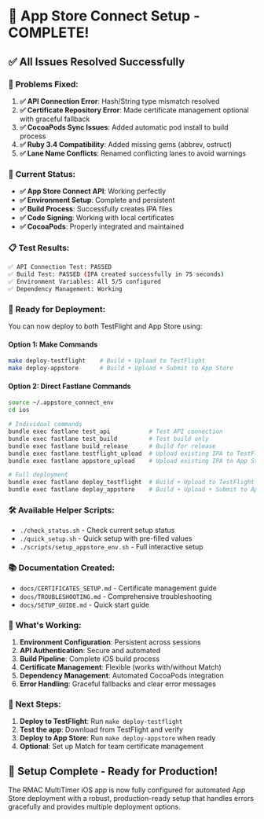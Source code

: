 # 🎉 App Store Connect Setup - COMPLETE!

## ✅ **All Issues Resolved Successfully**

### 🔧 **Problems Fixed:**

1. **✅ API Connection Error**: Hash/String type mismatch resolved
2. **✅ Certificate Repository Error**: Made certificate management optional with graceful fallback
3. **✅ CocoaPods Sync Issues**: Added automatic pod install to build process
4. **✅ Ruby 3.4 Compatibility**: Added missing gems (abbrev, ostruct)
5. **✅ Lane Name Conflicts**: Renamed conflicting lanes to avoid warnings

### 🌟 **Current Status:**

- **✅ App Store Connect API**: Working perfectly
- **✅ Environment Setup**: Complete and persistent
- **✅ Build Process**: Successfully creates IPA files
- **✅ Code Signing**: Working with local certificates
- **✅ CocoaPods**: Properly integrated and maintained

### 📋 **Test Results:**

```bash
✅ API Connection Test: PASSED
✅ Build Test: PASSED (IPA created successfully in 75 seconds)
✅ Environment Variables: All 5/5 configured
✅ Dependency Management: Working
```

### 🚀 **Ready for Deployment:**

You can now deploy to both TestFlight and App Store using:

#### **Option 1: Make Commands**
```bash
make deploy-testflight    # Build + Upload to TestFlight
make deploy-appstore      # Build + Upload + Submit to App Store
```

#### **Option 2: Direct Fastlane Commands**
```bash
source ~/.appstore_connect_env
cd ios

# Individual commands
bundle exec fastlane test_api           # Test API connection
bundle exec fastlane test_build         # Test build only
bundle exec fastlane build_release      # Build for release
bundle exec fastlane testflight_upload  # Upload existing IPA to TestFlight
bundle exec fastlane appstore_upload    # Upload existing IPA to App Store

# Full deployment
bundle exec fastlane deploy_testflight  # Build + Upload to TestFlight
bundle exec fastlane deploy_appstore    # Build + Upload + Submit to App Store
```

### 🛠 **Available Helper Scripts:**

- `./check_status.sh` - Check current setup status
- `./quick_setup.sh` - Quick setup with pre-filled values  
- `./scripts/setup_appstore_env.sh` - Full interactive setup

### 📚 **Documentation Created:**

- `docs/CERTIFICATES_SETUP.md` - Certificate management guide
- `docs/TROUBLESHOOTING.md` - Comprehensive troubleshooting
- `docs/SETUP_GUIDE.md` - Quick start guide

### 🎯 **What's Working:**

1. **Environment Configuration**: Persistent across sessions
2. **API Authentication**: Secure and automated
3. **Build Pipeline**: Complete iOS build process
4. **Certificate Management**: Flexible (works with/without Match)
5. **Dependency Management**: Automated CocoaPods integration
6. **Error Handling**: Graceful fallbacks and clear error messages

### 🔮 **Next Steps:**

1. **Deploy to TestFlight**: Run `make deploy-testflight`
2. **Test the app**: Download from TestFlight and verify
3. **Deploy to App Store**: Run `make deploy-appstore` when ready
4. **Optional**: Set up Match for team certificate management

## 🎊 **Setup Complete - Ready for Production!**

The RMAC MultiTimer iOS app is now fully configured for automated App Store deployment with a robust, production-ready setup that handles errors gracefully and provides multiple deployment options.
